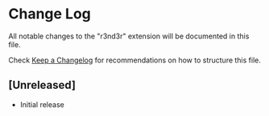 # Change Log

All notable changes to the "r3nd3r" extension will be documented in this file.

Check [Keep a Changelog](http://keepachangelog.com/) for recommendations on how to structure this file.

## [Unreleased]

- Initial release